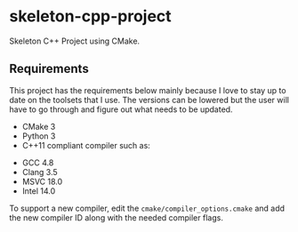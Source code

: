 # skeleton-cpp-project

Skeleton C++ Project using CMake.

## Requirements

This project has the requirements below mainly because I love to stay up to date on the toolsets that I use. The versions can be lowered but the user will have to go through and figure out what needs to be updated.

* CMake 3
* Python 3
* C++11 compliant compiler such as:
 + GCC 4.8
 + Clang 3.5
 + MSVC 18.0
 + Intel 14.0

To support a new compiler, edit the `cmake/compiler_options.cmake` and add the new compiler ID along with the needed compiler flags.
